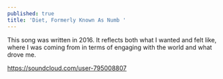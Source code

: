 ```yaml
---
published: true
title: 'Diet, Formerly Known As Numb '
---
```

This song was written in 2016. It reflects both what I wanted and felt like, where I was coming from in terms of engaging with the world and what drove me. 

https://soundcloud.com/user-795008807